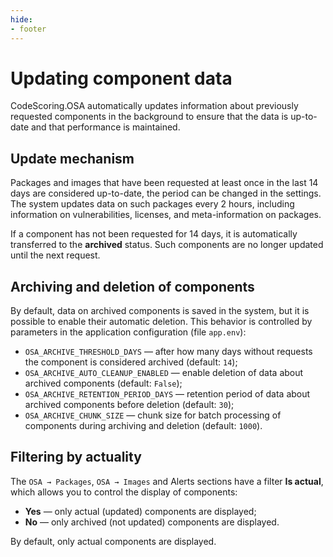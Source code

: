 ```yaml
---
hide:
- footer
---
```


# Updating component data

CodeScoring.OSA automatically updates information about previously requested components in the background to ensure that the data is up-to-date and that performance is maintained.

## Update mechanism

Packages and images that have been requested at least once in the last 14 days are considered up-to-date, the period can be changed in the settings. The system updates data on such packages every 2 hours, including information on vulnerabilities, licenses, and meta-information on packages.

If a component has not been requested for 14 days, it is automatically transferred to the **archived** status. Such components are no longer updated until the next request.

## Archiving and deletion of components

By default, data on archived components is saved in the system, but it is possible to enable their automatic deletion. This behavior is controlled by parameters in the application configuration (file `app.env`):

- `OSA_ARCHIVE_THRESHOLD_DAYS` — after how many days without requests the component is considered archived (default: `14`);
- `OSA_ARCHIVE_AUTO_CLEANUP_ENABLED` — enable deletion of data about archived components (default: `False`);
- `OSA_ARCHIVE_RETENTION_PERIOD_DAYS` — retention period of data about archived components before deletion (default: `30`);
- `OSA_ARCHIVE_CHUNK_SIZE` — chunk size for batch processing of components during archiving and deletion (default: `1000`).

## Filtering by actuality

The `OSA → Packages`, `OSA → Images` and Alerts sections have a filter **Is actual**, which allows you to control the display of components:

- **Yes** — only actual (updated) components are displayed;
- **No** — only archived (not updated) components are displayed.

By default, only actual components are displayed.